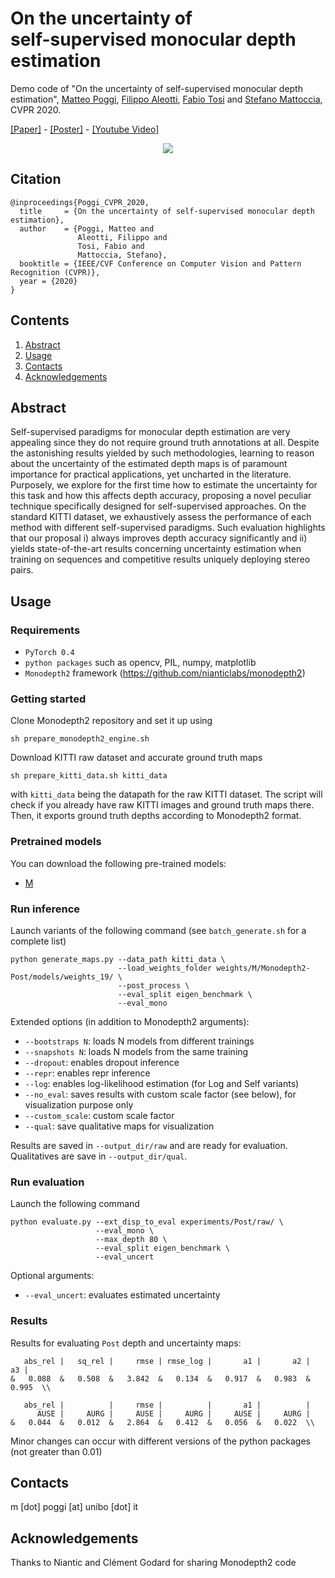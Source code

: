# On the uncertainty of <br> self-supervised monocular depth estimation

Demo code of "On the uncertainty of self-supervised monocular depth estimation", [Matteo Poggi](https://vision.disi.unibo.it/~mpoggi/), [Filippo Aleotti](https://filippoaleotti.github.io/website/), [Fabio Tosi](https://vision.disi.unibo.it/~ftosi/) and [Stefano Mattoccia](https://vision.disi.unibo.it/~smatt/), CVPR 2020.

[[Paper]](https://mattpoggi.github.io/assets/papers/poggi2020cvpr.pdf) - [[Poster]](https://mattpoggi.github.io/assets/papers/poggi2020cvpr_poster.pdf) - [[Youtube Video]](https://www.youtube.com/watch?v=bxVPXqf4zt4)

<p align="center"> 
<img src=https://mattpoggi.github.io/assets/img/uncertainty/poggi2020cvpr.gif>
</p>

## Citation
```shell
@inproceedings{Poggi_CVPR_2020,
  title     = {On the uncertainty of self-supervised monocular depth estimation},
  author    = {Poggi, Matteo and
               Aleotti, Filippo and
               Tosi, Fabio and
               Mattoccia, Stefano},
  booktitle = {IEEE/CVF Conference on Computer Vision and Pattern Recognition (CVPR)},
  year = {2020}
}
```   

## Contents

1. [Abstract](#abstract)
2. [Usage](#usage)
3. [Contacts](#contacts)
4. [Acknowledgements](#acknowledgements)

## Abstract

Self-supervised paradigms for monocular depth estimation are very appealing since they do not require ground truth annotations at all. Despite the astonishing results yielded by such methodologies, learning to reason about the uncertainty of the estimated depth maps is of paramount importance for practical applications, yet uncharted in the literature. Purposely, we explore for the first time how to estimate the uncertainty for this task and how this affects depth accuracy, proposing a novel peculiar technique specifically designed for self-supervised approaches. On the standard KITTI dataset, we exhaustively assess the performance of each method with different self-supervised paradigms. Such evaluation highlights that our proposal i) always improves depth accuracy significantly and ii) yields state-of-the-art results concerning uncertainty estimation when training on sequences and competitive results uniquely deploying stereo pairs. 

## Usage

### Requirements

* `PyTorch 0.4` 
* `python packages` such as opencv, PIL, numpy, matplotlib
* `Monodepth2` framework (https://github.com/nianticlabs/monodepth2)

### Getting started

Clone Monodepth2 repository and set it up using

```shell
sh prepare_monodepth2_engine.sh
```

Download KITTI raw dataset and accurate ground truth maps

```shell
sh prepare_kitti_data.sh kitti_data
```

with `kitti_data` being the datapath for the raw KITTI dataset.
The script will check if you already have raw KITTI images and ground truth maps there.
Then, it exports ground truth depths according to Monodepth2 format.

### Pretrained models

You can download the following pre-trained models:

* [M](http://www.mediafire.com/file/45oh0877qux6xkd/M.zip/file)

### Run inference

Launch variants of the following command (see `batch_generate.sh` for a complete list)

```shell
python generate_maps.py --data_path kitti_data \
                        --load_weights_folder weights/M/Monodepth2-Post/models/weights_19/ \
                        --post_process \
                        --eval_split eigen_benchmark \
                        --eval_mono
```

Extended options (in addition to Monodepth2 arguments):
* `--bootstraps N`: loads N models from different trainings
* `--snapshots N`: loads N models from the same training
* `--dropout`: enables dropout inference
* `--repr`: enables repr inference
* `--log`: enables log-likelihood estimation (for Log and Self variants)
* `--no_eval`: saves results with custom scale factor (see below), for visualization purpose only
* `--custom_scale`: custom scale factor
* `--qual`: save qualitative maps for visualization

Results are saved in `--output_dir/raw` and are ready for evaluation. Qualitatives are save in `--output_dir/qual`.

### Run evaluation

Launch the following command

```shell
python evaluate.py --ext_disp_to_eval experiments/Post/raw/ \
                   --eval_mono \
                   --max_depth 80 \
                   --eval_split eigen_benchmark \
                   --eval_uncert
```

Optional arguments:
* `--eval_uncert`: evaluates estimated uncertainty

### Results

Results for evaluating `Post` depth and uncertainty maps:

```
   abs_rel |   sq_rel |     rmse | rmse_log |       a1 |       a2 |       a3 |
&   0.088  &   0.508  &   3.842  &   0.134  &   0.917  &   0.983  &   0.995  \\

   abs_rel |          |     rmse |          |       a1 |          |
      AUSE |     AURG |     AUSE |     AURG |     AUSE |     AURG |
&   0.044  &   0.012  &   2.864  &   0.412  &   0.056  &   0.022  \\
```
Minor changes can occur with different versions of the python packages (not greater than 0.01)

## Contacts
m [dot] poggi [at] unibo [dot] it

## Acknowledgements

Thanks to Niantic and Clément Godard for sharing Monodepth2 code
